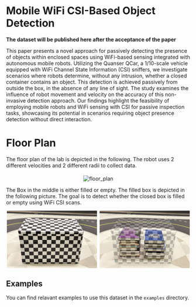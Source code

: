 # Mobile WiFi CSI-Based Object Detection


**The dataset will be published here after the acceptance of the paper**



This paper presents a novel approach for passively detecting the presence of objects within enclosed spaces using WiFi-based sensing integrated with autonomous mobile robots. Utilizing the Quanser QCar, a 1/10-scale vehicle equipped with WiFi Channel State Information (CSI) sniffers, we investigate scenarios where robots determine, without any intrusion, whether a closed container contains an object. This detection is achieved passively from outside the box,  in the absence of any line of sight. The study examines the influence of robot movement and velocity on the accuracy of this non-invasive detection approach. Our findings highlight the feasibility of employing mobile robots and WiFi sensing with CSI for passive inspection tasks, showcasing its potential in scenarios requiring object presence detection without direct interaction.


# Floor Plan
The floor plan of the lab is depicted in the following. The robot uses 2 different velocities and 2 different radii to collect data.

<p align="center">
<img src="resources/floor_plan.jpg" alt="floor_plan"
title="floor_plan" width="820" align="middle" />
</p>

The Box in the middle is either filled or empty. The filled box is depicted in the following picture. The goal is to detect whether the closed box is filled or empty using WiFi CSI scans.

<p align="center">
<img src="resources/box_content.png" alt="box_content"
title="box_content" width="500" align="middle" />
</p>

## Examples
You can find relavant examples to use this dataset in the `examples` directory.

